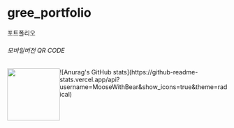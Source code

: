 # gree_portfolio
포트폴리오

<h6>모바일버전 QR CODE </h6>


<div>
    <img style="width:120px; float:left; height:120px" src="https://user-images.githubusercontent.com/107022571/193955681-fab82f41-39f1-4b53-aab7-4c38b034adc2.png" alt="">
    ![Anurag's GitHub stats](https://github-readme-stats.vercel.app/api?username=MooseWithBear&show_icons=true&theme=radical)
</div>


